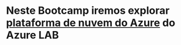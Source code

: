 # Neste Bootcamp iremos explorar [ plataforma de nuvem do Azure](https://portal.azure.com/) do Azure LAB 
